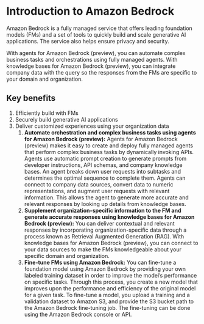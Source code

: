 # Introduction to Amazon Bedrock

Amazon Bedrock is a fully managed service that offers leading foundation models (FMs) and a set of tools to quickly build and scale generative AI applications. The service also helps ensure privacy and security.

With agents for Amazon Bedrock (preview), you can automate complex business tasks and orchestrations using fully managed agents. With knowledge bases for Amazon Bedrock (preview), you can integrate company data with the query so the responses from the FMs are specific to your domain and organization.

## Key benefits
1. Efficiently build with FMs
2. Securely build generative AI applications
3. Deliver customized experiences using your organization data
	1. **Automate orchestration and complex business tasks using agents for Amazon Bedrock (preview):** Agents for Amazon Bedrock (preview) makes it easy to create and deploy fully managed agents that perform complex business tasks by dynamically invoking APIs. Agents use automatic prompt creation to generate prompts from developer instructions, API schemas, and company knowledge bases. An agent breaks down user requests into subtasks and determines the optimal sequence to complete them. Agents can connect to company data sources, convert data to numeric representations, and augment user requests with relevant information. This allows the agent to generate more accurate and relevant responses by looking up details from knowledge bases.
	2. **Supplement organization-specific information to the FM and generate accurate responses using knowledge bases for Amazon Bedrock (preview):** You can deliver contextual and relevant responses by incorporating organization-specific data through a process known as Retrieval Augmented Generation (RAG). With knowledge bases for Amazon Bedrock (preview), you can connect to your data sources to make the FMs knowledgeable about your specific domain and organization.
	3.  **Fine-tune FMs using Amazon Bedrock:** You can fine-tune a foundation model using Amazon Bedrock by providing your own labeled training dataset in order to improve the model’s performance on specific tasks. Through this process, you create a new model that improves upon the performance and efficiency of the original model for a given task. To fine-tune a model, you upload a training and a validation dataset to Amazon S3, and provide the S3 bucket path to the Amazon Bedrock fine-tuning job. The fine-tuning can be done using the Amazon Bedrock console or API.

 
